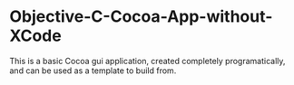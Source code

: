 # Objective-C-Cocoa-App-without-XCode
This is a basic Cocoa gui application, created completely programatically, and can be used as a template to build from.